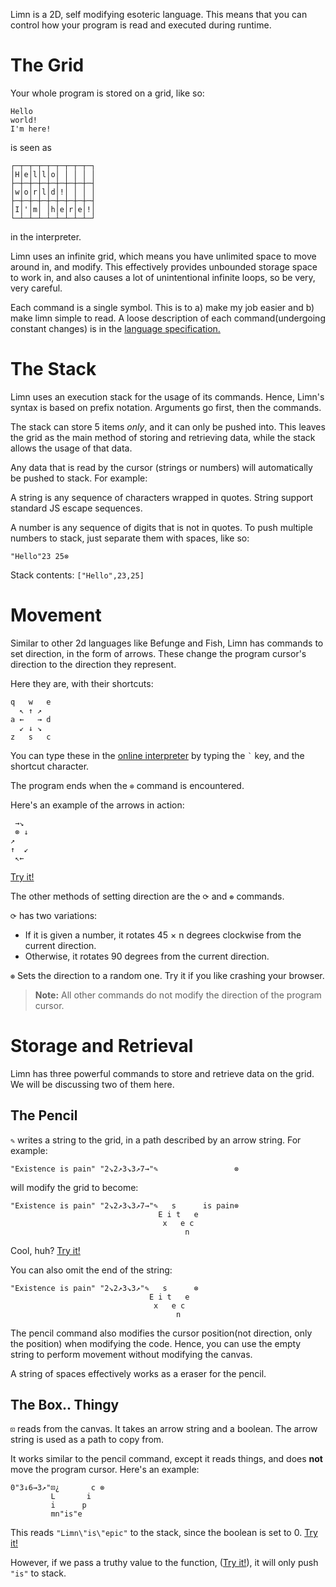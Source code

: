 Limn is a 2D, self modifying esoteric language. This means that you can control how your program is read and executed during runtime.

# The Grid

Your whole program is stored on a grid, like so:

```
Hello
world!
I'm here!
```
is seen as
```
┌─┬─┬─┬─┬─┬─┬─┬─┬─┐
│H│e│l│l│o│ │ │ │ │
├─┼─┼─┼─┼─┼─┼─┼─┼─┤
│w│o│r│l│d│!│ │ │ │
├─┼─┼─┼─┼─┼─┼─┼─┼─┤
│I│'│m│ │h│e│r│e│!│
└─┴─┴─┴─┴─┴─┴─┴─┴─┘
```
in the interpreter.

Limn uses an infinite grid, which means you have unlimited space to move around in, and modify. This effectively provides unbounded storage space to work in, and also causes a lot of unintentional infinite loops, so be very, very careful.

Each command is a single symbol. This is to a) make my job easier and b) make limn simple to read. A loose description of each command(undergoing constant changes) is in the [language specification.](https://github.com/razetime/limn/blob/main/spec.md)


# The Stack
Limn uses an execution stack for the usage of its commands. Hence, Limn's syntax is based on prefix notation. Arguments go first, then the commands.

The stack can store 5 items *only*, and it can only be pushed into. This leaves the grid as the main method of storing and retrieving data, while the stack allows the usage of that data.

Any data that is read by the cursor (strings or numbers) will automatically be pushed to stack. For example:

A string is any sequence of characters wrapped in quotes. String support standard JS escape sequences.

A number is any sequence of digits that is not in quotes. To push multiple numbers to stack, just separate them with spaces, like so:
```
"Hello"23 25⊗
```
Stack contents: `["Hello",23,25]`

# Movement

Similar to other 2d languages like Befunge and Fish, Limn has commands to set direction, in the form of arrows. These change the program cursor's direction to the direction they represent.

Here they are, with their shortcuts:

```apl
q   w   e
  ↖ ↑ ↗
a ←   → d
  ↙ ↓ ↘
z   s   c
```
You can type these in the [online interpreter](https://razetime.github.io/limn/) by typing the <code>`</code> key, and the shortcut character.

The program ends when the `⊗` command is encountered. 

Here's an example of the arrows in action:
```apl
 →↘
 ⊗ ↓
↗
↑  ↙
 ↖←
```
[Try it!](https://razetime.github.io/limn/?code=%2520%25E2%2586%2592%25E2%2586%2598%250A%2520%25E2%258A%2597%2520%25E2%2586%2593%250A%25E2%2586%2597%250A%25E2%2586%2591%2520%2520%25E2%2586%2599%250A%2520%25E2%2586%2596%25E2%2586%2590&input=)

The other methods of setting direction are the `⟳` and `⊛` commands.

`⟳` has two variations:

* If it is given a number, it rotates 45 × n degrees clockwise from the current direction.
* Otherwise, it rotates 90 degrees from the current direction.

`⊛` Sets the direction to a random one. Try it if you like crashing your browser.

> **Note:** All other commands do not modify the direction of the program cursor.

# Storage and Retrieval

Limn has three powerful commands to store and retrieve data on the grid. We will be discussing two of them here.

## The Pencil
`✎` writes a string to the grid, in a path described by an arrow string. For example:

```
"Existence is pain" "2↘2↗3↘3↗7→"✎                 ⊗
```
will modify the grid to become:
```
"Existence is pain" "2↘2↗3↘3↗7→"✎   s      is pain⊗   
                                 E i t   e             
                                  x   e c              
                                       n 
```
Cool, huh? [Try it!](https://razetime.github.io/limn/?code=%2522Existence%2520is%2520pain%2522%25222%25E2%2586%25982%25E2%2586%25973%25E2%2586%25983%25E2%2586%25977%25E2%2586%2592%2522%25E2%259C%258E%2520%2520%2520%2520%2520%2520%2520%2520%2520%2520%2520%2520%2520%2520%2520%2520%2520%25E2%258A%2597&input=)

You can also omit the end of the string:
```
"Existence is pain" "2↘2↗3↘3↗"✎   s      ⊗   
                               E i t   e             
                                x   e c              
                                     n 
```
The pencil command also modifies the cursor position(not direction, only the position) when modifying the code. Hence, you can use the empty string to perform movement without modifying the canvas.

A string of spaces effectively works as a eraser for the pencil.

## The Box.. Thingy

`⊡` reads from the canvas. It takes an arrow string and a boolean. The arrow string is used as a path to copy from.

It works similar to the pencil command, except it reads things, and does **not** move the program cursor.
Here's an example:
```
0"3↓6→3↗"⊡¿       c ⊗
         L       i
         i      p
         mn"is"e
```
This reads `"Limn\"is\"epic"` to the stack, since the boolean is set to 0. [Try it!](https://razetime.github.io/limn/?code=0%25223%25E2%2586%25936%25E2%2586%25923%25E2%2586%2597%2522%25E2%258A%25A1%25C2%25BF%2520%2520%2520%2520%2520%2520%2520c%2520%25E2%258A%2597%250A%2520%2520%2520%2520%2520%2520%2520%2520%2520L%2520%2520%2520%2520%2520%2520%2520i%250A%2520%2520%2520%2520%2520%2520%2520%2520%2520i%2520%2520%2520%2520%2520%2520p%250A%2520%2520%2520%2520%2520%2520%2520%2520%2520mn%2522is%2522e&input=)

However, if we pass a truthy value to the function, ([Try it!](https://razetime.github.io/limn/?code=1%25223%25E2%2586%25936%25E2%2586%25923%25E2%2586%2597%2522%25E2%258A%25A1%25C2%25BF%2520%2520%2520%2520%2520%2520%2520c%2520%25E2%258A%2597%250A%2520%2520%2520%2520%2520%2520%2520%2520%2520L%2520%2520%2520%2520%2520%2520%2520i%250A%2520%2520%2520%2520%2520%2520%2520%2520%2520i%2520%2520%2520%2520%2520%2520p%250A%2520%2520%2520%2520%2520%2520%2520%2520%2520mn%2522is%2522e&input=)), it will only push `"is"` to stack.